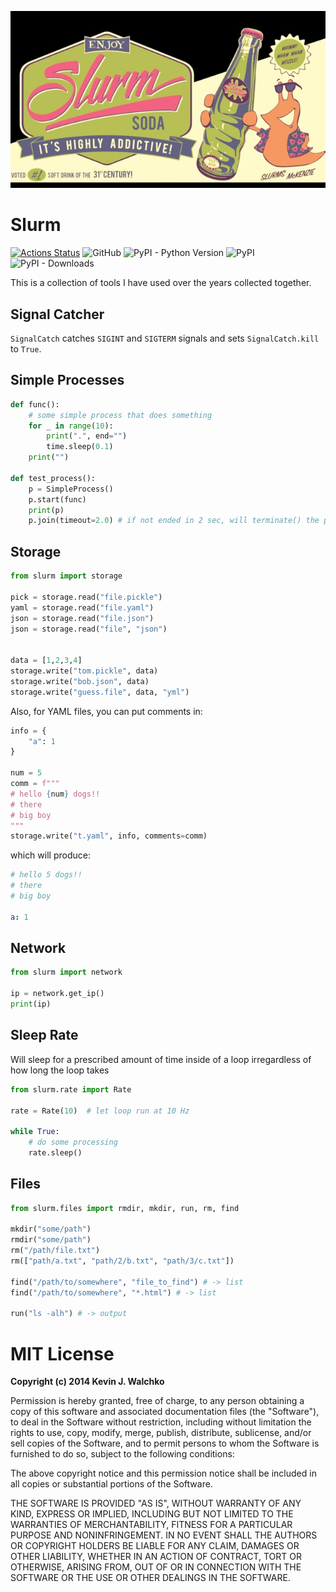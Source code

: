 ![](https://github.com/MomsFriendlyRobotCompany/slurm/blob/master/pics/slurm.jpg?raw=true)

# Slurm


[![Actions Status](https://github.com/MomsFriendlyRobotCompany/slurm/workflows/walchko%20pytest/badge.svg)](https://github.com/MomsFriendlyRobotCompany/slurm/actions)
![GitHub](https://img.shields.io/github/license/MomsFriendlyRobotCompany/slurm)
![PyPI - Python Version](https://img.shields.io/pypi/pyversions/slurm)
![PyPI](https://img.shields.io/pypi/v/slurm)
![PyPI - Downloads](https://img.shields.io/pypi/dm/slurm?color=aqua)

This is a collection of tools I have used over the years collected together.

## Signal Catcher

`SignalCatch` catches `SIGINT` and `SIGTERM` signals and sets
`SignalCatch.kill` to `True`.

## Simple Processes

```python
def func():
    # some simple process that does something
    for _ in range(10):
        print(".", end="")
        time.sleep(0.1)
    print("")

def test_process():
    p = SimpleProcess()
    p.start(func)
    print(p)
    p.join(timeout=2.0) # if not ended in 2 sec, will terminate() the process
```

## Storage

```python
from slurm import storage

pick = storage.read("file.pickle")
yaml = storage.read("file.yaml")
json = storage.read("file.json")
json = storage.read("file", "json")


data = [1,2,3,4]
storage.write("tom.pickle", data)
storage.write("bob.json", data)
storage.write("guess.file", data, "yml")
```

Also, for YAML files, you can put comments in:

```python
info = {
    "a": 1
}

num = 5
comm = f"""
# hello {num} dogs!!
# there
# big boy
"""
storage.write("t.yaml", info, comments=comm)
```

which will produce:

```yaml
# hello 5 dogs!!
# there
# big boy

a: 1
```

## Network

```python
from slurm import network

ip = network.get_ip()
print(ip)
```

## Sleep Rate

Will sleep for a prescribed amount of time inside of a loop
irregardless of how long the loop takes

```python
from slurm.rate import Rate

rate = Rate(10)  # let loop run at 10 Hz

while True:
    # do some processing
    rate.sleep()
```

## Files

```python
from slurm.files import rmdir, mkdir, run, rm, find

mkdir("some/path")
rmdir("some/path")
rm("/path/file.txt")
rm(["path/a.txt", "path/2/b.txt", "path/3/c.txt"])

find("/path/to/somewhere", "file_to_find") # -> list
find("/path/to/somewhere", "*.html") # -> list

run("ls -alh") # -> output
```

# MIT License

**Copyright (c) 2014 Kevin J. Walchko**

Permission is hereby granted, free of charge, to any person obtaining a copy of this software and associated documentation files (the "Software"), to deal in the Software without restriction, including without limitation the rights to use, copy, modify, merge, publish, distribute, sublicense, and/or sell copies of the Software, and to permit persons to whom the Software is furnished to do so, subject to the following conditions:

The above copyright notice and this permission notice shall be included in all copies or substantial portions of the Software.

THE SOFTWARE IS PROVIDED "AS IS", WITHOUT WARRANTY OF ANY KIND, EXPRESS OR IMPLIED, INCLUDING BUT NOT LIMITED TO THE WARRANTIES OF MERCHANTABILITY, FITNESS FOR A PARTICULAR PURPOSE AND NONINFRINGEMENT. IN NO EVENT SHALL THE AUTHORS OR COPYRIGHT HOLDERS BE LIABLE FOR ANY CLAIM, DAMAGES OR OTHER LIABILITY, WHETHER IN AN ACTION OF CONTRACT, TORT OR OTHERWISE, ARISING FROM, OUT OF OR IN CONNECTION WITH THE SOFTWARE OR THE USE OR OTHER DEALINGS IN THE SOFTWARE.
